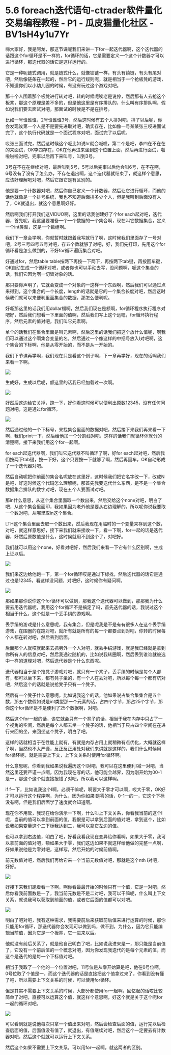 # 5.6 foreach迭代语句-ctrader软件量化交易编程教程 - P1 - 瓜皮猫量化社区 - BV1sH4y1u7Yr

嗨大家好，我是阿龙，那这节课呢我们来讲一下for一起迭代器啊，这个迭代器的话跟这个for循环是不一样的，for循环的话，它是需要定义一个这个计数器才可以进行循环，那迭代器的话它是这样运行的。

它是一种呃链式调用，就是链式什么，就像锁链一样，有头有锁链，有头有尾对吧，然后像链条在一起的，然后它的运行规则呢，就是相当于一个抢板凳的游戏，不知道你们以小幼儿园的时候，有没有玩过这个游戏对吧。

那十个人围着那个板凳进行转对吧，转的时候呢唉老是说停，然后那有人去抢这个板凳，那这个原理是差不多的，但是他这里是有序排队的，什么叫有序排队啊，假如说我们要去面试对吧，那面试的时候是不是在排号。

比如一号谁谁谁，2号谁谁谁3号，然后这时候有五个人排对吧，排了以后呢，你会发现诶第一个人是不是要先进取对吧，确实存在，比如像一号某某张三哎进面试完了，这个执行代码就是一个面试程序对吧，面试完了以后呢。

哎张三面试完，然后这时候这个呃比如说hr就会喊哎，第二个是吧，李四在不在在的来面试，OK李四存在，OK在他再进来坐到这个位置上面，然后再进行面试，啪啦啪啦对吧，完事以后再下来叫号，叫到3号。

3号在不在在继续对吧，最后叫到5号，5号以后完事以后他会叫6号，在不在啊，6号没有了没有了怎么办，不存在退出啊，这个迭代器就结束了，就这样个意思，应该好理解吧对吧，然后它跟它是有区别的。

他是要一个计数器对吧，然后你自己定义一个计数器，然后让它进行循环，而他的话他就像是一个排号系统，我也不知道后面排多少个人，但是我叫到后面没有人了，OK就退出，就这个意思啊好好。

然后啊我们打开我们这VIDUO啊，这里的话我创建好了个for each起对吧，迭代器，首先呢，我这里要准备一个一个数据的一个集合啊，现在叫它数据集合，定义一个int类型，这是一个数组啊。

我们下一章会学啊，你就暂时就跟着我写就行了啊，这时候我们里面存了一号对吧，2号三号四号五号对吧，存五个数就够了对吧，好，我们先打印，先用这个for循环看是怎么做到的，不好for循环遍历集合对吧。

好通过for，然后table table按两下再按一下两下，再按两下tab键，再按回车键，OK自动生成一个循环对吧，或者你也可以手动去写，没问题啊，呃这个集合的话，我们它因为啊一切皆对象的话。

那只要你声明了，它就会变成一个对象的一这样一个东西啊，然后我们可以通过点来得到，这个集合的一个长度，length的话就是它的一个集合长度对吧，然后这时候我们就可以来便利里面集合的数据，那怎么便利呢。

好嘶那这里的话我们用dollar福啊，然后我们现在是额啊，for循环程序执行程序对吧好，然后我们想看一下里面的值啊，然后我们写上这个远嗯，for循环执行程序，然后元素的值对吧，我们叫它元素啊。

单个的话我们在集合里面是叫元素啊，然后这里的话我们把这个放什么值呢，啊我们可以通过这个啊集合变量的名，然后通过一个像这样的中括号放入I对吧啊，这个集合的下标啊，他是从零开始的，而不是从一开始的。

我们下节课再学啊，我们现在只是看这个例子啊，下一章再学好，现在的话啊我们来看一下啊。

![](img/53e3c8cd6b19bd4099def9b879c89e9d_1.png)

生成好，生成以后呢，额这里的话我已经加载过一次啊。

![](img/53e3c8cd6b19bd4099def9b879c89e9d_3.png)

好然后这边给它关掉，跑一下，好你看这时候可以便利出原数12345，没有任何问题对吧，这是通过for循环。



![](img/53e3c8cd6b19bd4099def9b879c89e9d_5.png)

然后通过他的一个下标号，来找集合里面的数据对吧，然后接下来我们再来看一下啊，我们print一下，然后给他加一个分割线对吧，这样的话我们就循环体就分的清楚啊，接下来我们用这个for一起啊。

for each起迭代器啊，我们叫它迭代器不叫循环了啊，好for each起对吧，然后我们按两下tab键，按一下好，这个只要按一下就够了啊，然后再回车，OK自动形成了一个迭代器对吧。

然后自动呢把你前面的集合名呢放在这里好，这时候我们把它名字改一下，改成N是吧，好这时候这个代码怎么理解呢，那首先我要迭代什么东西，是不是一个集合数据集合排队的数字对吧，现在五个人要面试对吧。

那in什么意思，从这个集合里面取一个数出来，然后交给这个none对吧，明白了吧，从这个集合里面印，我如果因为老外他是要从右边理解的，所以呢你说我要取一个数对吧，从哪里取in这个集合。

LTH这个集合里面去取一个数出来，然后我现在用临时的一个变量来存到这个数，对吧，就这样意思好，接下来我们就来接收一下，看一下啊，for一起的话是迭代器，好然后原数值是什么，这时候就用不到这个了，对吧好。

我们就可以用这个none，好看对吧好，然后我们来看一下它有什么区别啊，生成上证以后。

![](img/53e3c8cd6b19bd4099def9b879c89e9d_7.png)

我们来这边给他跑一下，第一个for循环哎是通过下标找，然后迭代器的话它是通过也是12345，看这样没问题，对吧好，这时候你有疑问啊。



![](img/53e3c8cd6b19bd4099def9b879c89e9d_9.png)

那如果那你说你这个for循环可以做到，那我这个迭代器可以做到，那那我为什么要去用迭代器呢，我用这个for循环不是搞定了吗，首先迭代器的话，我说过这个相当于什么，这个就是一个丢手绢的游戏啊。

丢手绢的游戏是什么意思呢，我有集合，但是呢我是不是有有很多人在这个丢手绢游戏，在围圈的在跑对吧，就所有就是所有的每一个都要点到对吧，你转的时候每个人都在转对吧，然后丢到后面。

后面那个人就哎就起来去抓另外一个人对吧，就丢手绢游戏，就是我已经就是拿到你所有人的信息对吧，然后我通过随机的，比如说我转圈啊，然后丢到谁谁就被选中一样的道理对吧，然后迭代器是个什么东西呢。

迭代器相当于是个抢凳子游戏对吧，就只有一个凳子，丢手绢的时候是每个人都有，都可以坐下来，都有凳子坐的，有一个人在丢对吧，所以每个每一个都有坑对吧，然后这个的话就是说抢凳子只有一个凳子。

然后有一个凳子什么意思呢，比如说我这个的话，他如果说占集合集集合是五个数，那五个数假如说是int类型那一个元素的话，占四个字节，那占25个字节，那你这个for循环是不是便利了25个数据啊，对吧。

然后这个for一起的话，诶它就会只有一个凳子的话，相当于我在内存中只占了一个视角的空间，然后是每个人都去坐一个凳子的话，他相当于只占四个空间在在进行来回的坐，来回坐这个凳子，明白了吧。

这样的话就相当于在性能上就有，有就是内存占用上就稍微有点优化，大概就这样子啊，当然也不太严谨，反正反正用处对我们来讲就是这样的，我们什么时候用for循环呢，就是需要上下文，上下文关系时使用for循环啊。

什么意思呢，你看到我如果说我遍历这个I对吧，我可以在这里便利I减一对吧，当然这里还要严谨一点啊，因为我现在写的话，他可能会越界，因为刚开始为00-1是一，那这个这个就直接报错了对吧，所以我可以这样啊。

if f一下，比如说我这个I啊，必须干嘛呢，啊要大于零才可以啊，哎大于零，OK好才可以运行这个程序啊，为什么，因为你如果I是零的话，0-1一的一，它这个下标没有啊，但是我们后面学了速度就会知道啊。

现在你不用管，我现在给你演示一下啊，什么叫上下文关系，你看我当前的这个I呢，当前的值可以拿到前面的值，我恨是可以拿到后面的值对吧，拿到这个，比如说我如果变量这个二下标我达到二，我可以拿它左边的值。

也可以拿到右边值，明白了吧，好看我看我现在变异给你看啊，如果大于零，我可以拿前面的值对吧，额如果大于零，我们这边如果不就这样给他做的完整一点啊，好如果说他是为零对吧，这样写，然后开始的时候前值啊。

前元数值对吧，然后我们再给它来一个当前元数值对吧，那就是这个nth i对吧，好好。

![](img/53e3c8cd6b19bd4099def9b879c89e9d_11.png)

好接下来我们跑着看一下啊，啊你看最最开始的时候只有一个值，它是一对吧，然后你看我前面数是一了，我当前元数是不是二对吧，我可以干嘛呢，什么叫上下文关系，就说我可以获取到前面的值，或者它后面的值都可以对吧。



![](img/53e3c8cd6b19bd4099def9b879c89e9d_13.png)

明白了吧对吧，我有这种需求，我需要前后来获取前后值来进行运算的时候，那你只能用for循环，那迭代器你会发现可以做到吗，做不到，为什么，因为它只能编辑当前值，因为它是一个板凳，它一进来以后。

他就没有前后关系了，就是他自己明白了吧，比如说我进来是一，那只能是当前值了，它没有一个前后值的一个概念对吧，因为你发现我迭代的是每个元素的值，而这个是迭代的是每一个下标值对吧。

相当于我取了一个他的一个位置对吧，11号位是从零开始算是吧，他在0号位啊，0号位取了个值是一，而这个迭代器的话是直接把这个值拿过来了，你看到没有懂了吧，所以需要上下文关系的时候，可以使用for循环。

但是其实不需要上下文关系的时候，大部分都使用for一起啊，回忆起的话哎比较简单了对吧，直接可以运算这个值，就这样个意思啊，好这个就是关于这个呃for一起的循环对吧。



![](img/53e3c8cd6b19bd4099def9b879c89e9d_15.png)

可以看到就是说他每次只拿一个值出来对吧，然后会检查后面的值，运行完以后检查后面的值，后面值没有值了，就退出，有值继续对吧，然后这个一定要去有计数器对吧，然后这个就就可以运行上下文关系。

然后这个如果不需要上下文关系，可以用for一起啊，就这两者的区别。
